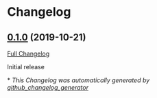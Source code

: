 # Changelog

## [0.1.0](https://github.com/djmaze/docker-plugin-volume-mounter/tree/0.1.0) (2019-10-21)

[Full Changelog](https://github.com/djmaze/docker-plugin-volume-mounter/compare/5d31b5cfec9898e08156e883a898f2984da3e4ac...0.1.0)

Initial release



\* *This Changelog was automatically generated by [github_changelog_generator](https://github.com/github-changelog-generator/github-changelog-generator)*
